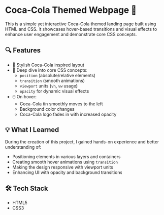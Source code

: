 # Coca-Cola Themed Webpage 🍹

This is a simple yet interactive Coca-Cola themed landing page built using HTML and CSS. It showcases hover-based transitions and visual effects to enhance user engagement and demonstrate core CSS concepts.

## 🔍 Features

- 🎨 Stylish Coca-Cola inspired layout
- 🧭 Deep dive into core CSS concepts:
  - `position` (absolute/relative elements)
  - `transition` (smooth animations)
  - `viewport` units (`vh`, `vw` usage)
  - `opacity` for dynamic visual effects
- 🖱️ On hover:
  - Coca-Cola tin smoothly moves to the left
  - Background color changes
  - Coca-Cola logo fades in with increased opacity

## 💡 What I Learned

During the creation of this project, I gained hands-on experience and better understanding of:

- Positioning elements in various layers and containers
- Creating smooth hover animations using `transition`
- Making the design responsive with viewport units
- Enhancing UI with opacity and background transitions

## 🛠️ Tech Stack

- HTML5
- CSS3
